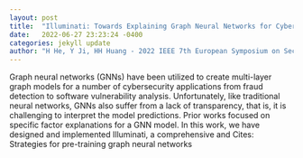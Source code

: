 ```yaml
---
layout: post
title:  "Illuminati: Towards Explaining Graph Neural Networks for Cybersecurity Analysis"
date:   2022-06-27 23:23:24 -0400
categories: jekyll update
author: "H He, Y Ji, HH Huang - 2022 IEEE 7th European Symposium on Security and , 2022"
---
```

Graph neural networks (GNNs) have been utilized to create multi-layer graph models for a number of cybersecurity applications from fraud detection to software vulnerability analysis. Unfortunately, like traditional neural networks, GNNs also suffer from a lack of transparency, that is, it is challenging to interpret the model predictions. Prior works focused on specific factor explanations for a GNN model. In this work, we have designed and implemented Illuminati, a comprehensive and  Cites: Strategies for pre-training graph neural networks